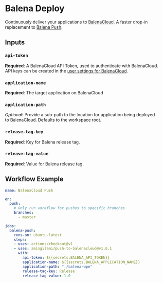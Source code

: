 # Balena Deploy

Continuously deliver your applications to [BalenaCloud](https://www.balena.io/). A faster drop-in replacement to [Balena Push](https://github.com/theaccordance/balena-push).

## Inputs

### `api-token`

**Required**: A BalenaCloud API Token, used to authenticate with BalenaCloud.  API keys can be created in the [user settings for BalenaCloud](https://dashboard.balena-cloud.com/preferences/access-tokens).

### `application-name`

**Required**: The target application on BalenaCloud

### `application-path`

_Optional_: Provide a sub-path to the location for application being deployed to BalenaCloud.  Defaults to the workspace root.   

### `release-tag-key`

**Required**: Key for Balena release tag.

### `release-tag-value`

**Required**: Value for Balena release tag.

## Workflow Example
```yaml
name: BalenaCloud Push

on:
  push:
    # Only run workflow for pushes to specific branches
    branches:
      - master

jobs:
  balena-push:
    runs-on: ubuntu-latest
    steps:
    - uses: actions/checkout@v1
    - uses: amingilani/push-to-balenacloud@v1.0.1
      with:
        api-token: ${{secrets.BALENA_API_TOKEN}}
        application-name: ${{secrets.BALENA_APPLICATION_NAME}}
        application-path: "./balena-wpe"
        release-tag-key: Release
        release-tag-value: 1.0
```
